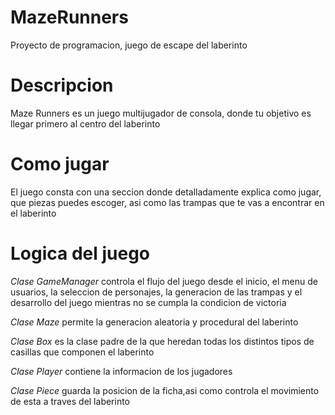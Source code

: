 # MazeRunners
 Proyecto de programacion, juego de escape del laberinto

# Descripcion
 Maze Runners es un juego multijugador de consola, donde tu objetivo es llegar primero al centro del laberinto

# Como jugar
 El juego consta con una seccion donde detalladamente explica como jugar, que piezas puedes escoger, asi como las trampas que te vas a encontrar en el laberinto

# Logica del juego
  _Clase GameManager_ controla el flujo del juego desde el inicio, el menu de usuarios, la seleccion de personajes, la generacion de las trampas y el desarrollo del juego mientras no se cumpla la condicion de victoria
 
  _Clase Maze_ permite la generacion aleatoria y procedural del laberinto
  
  _Clase Box_ es la clase padre de la que heredan todas los distintos tipos de casillas que componen el laberinto
  
  _Clase Player_ contiene la informacion de los jugadores
  
  _Clase Piece_ guarda la posicion de la ficha,asi como controla el movimiento de esta a traves del laberinto
